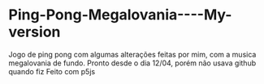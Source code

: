 # Ping-Pong-Megalovania----My-version
Jogo de ping pong com algumas alterações feitas por mim, com a musica megalovania de fundo.
Pronto desde o dia 12/04, porém não usava github quando fiz
Feito com p5js
